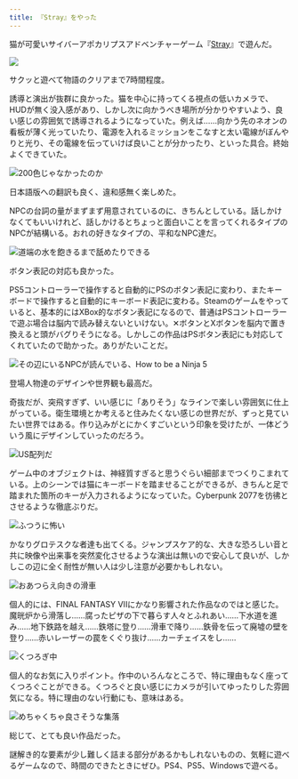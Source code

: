 ```yaml
---
title: 『Stray』をやった
---
```

猫が可愛いサイバーアポカリプスアドベンチャーゲーム『[Stray](https://store.steampowered.com/app/1332010/Stray/?l=japanese)』で遊んだ。

![](https://lh5.googleusercontent.com/4Cd17wXdb2QxWEg-CDJjfPill4qKpxkKONQfh9j-NUY01EK8jo_Dkdq09TdfDswAuqPNnjmp2wemhIRxueM7bKrtV1CanaUwm5GAnp1EK-IMLq2HKqEGsBPh8wr0630l16Z2_oshbMBKVBpTUajQCCU)

サクッと遊べて物語のクリアまで7時間程度。

誘導と演出が抜群に良かった。猫を中心に持ってくる視点の低いカメラで、HUDが無く没入感があり、しかし次に向かうべき場所が分かりやすいよう、良い感じの雰囲気で誘導されるようになっていた。例えば……向かう先のネオンの看板が薄く光っていたり、電源を入れるミッションをこなすと太い電線がぼんやりと光り、その電線を伝っていけば良いことが分かったり、といった具合。終始よくできていた。

![](https://lh4.googleusercontent.com/t2NACg0S_HPEa1A2dJW7Uhti_IsWuFQ2KOTQ8_1OPMb8zQ4LnlRcSMH8T7rephrPvnNjk4doE-kr61wMN4SoT0PvWOIYbhCHuzjQfI37_6VxZ4VBz_YyQS6c4HSeVp49pwPIApWtPZt65onRzbG2Yyw "200色じゃなかったのか")

日本語版への翻訳も良く、違和感無く楽しめた。

NPCの台詞の量がまずまず用意されているのに、きちんとしている。話しかけなくてもいいけれど、話しかけるとちょっと面白いことを言ってくれるタイプのNPCが結構いる。おれの好きなタイプの、平和なNPC達だ。

![](https://lh3.googleusercontent.com/ZPgbx0xOMpoNyKTsi7z3z7wXPiRWyDqH6tFeAgtcYkl0kjWL-LlOYzmNH3Mv5Ps1ZB6Y55t8trUKepJPBHKjCPg5D0N8jPgsyCMfWcnI4moOYA82LMh7Gphf89eENEZzZ_wyg3annCcvMoVo3X3eeHY "道端の水を飽きるまで舐めたりできる")

ボタン表記の対応も良かった。

PS5コントローラーで操作すると自動的にPSのボタン表記に変わり、またキーボードで操作すると自動的にキーボード表記に変わる。Steamのゲームをやっていると、基本的にはXBox的なボタン表記になるので、普通はPSコントローラーで遊ぶ場合は脳内で読み替えないといけない。✕ボタンとXボタンを脳内で置き換えると頭がバグりそうになる。しかしこの作品はPSボタン表記にも対応してくれていたので助かった。ありがたいことだ。

![](https://lh5.googleusercontent.com/n0gBkkNI7OKrXsBX6RDi5tEAmBvgJMLfsIQZBh3nc5XcRzp6Iu49kgpIF1a_gdedN_FKwVW3hG4JXI4146NxBq8Ty2v5EKx80KJw6pHo6oGOXHPb-CBnlNt55aVBMpQLY-kCoQMSMv-50eXBobfnckw "その辺にいるNPCが読んでいる、How to be a Ninja 5")

登場人物達のデザインや世界観も最高だ。

奇抜だが、突飛すぎず、いい感じに「ありそう」なラインで楽しい雰囲気に仕上がっている。衛生環境とか考えると住みたくない感じの世界だが、ずっと見ていたい世界ではある。作り込みがとにかくすごいという印象を受けたが、一体どういう風にデザインしていったのだろう。

![](https://lh6.googleusercontent.com/wdsqczVOC5mwof0d8B9ACJJuGmp2Svxn1nOLuRDRWGvbIJ3_KI_X_uZ_BowaSFcYiod7tTg01VDVyW6d0ySgT8A622y7ciprBj7zPBGhsZmCB7r8_DEPdN8hVkDAR1LskXa-xbAicUbCgzT6gw_rW1c "US配列だ")

ゲーム中のオブジェクトは、神経質すぎると思うぐらい細部までつくりこまれている。上のシーンでは猫にキーボードを踏ませることができるが、きちんと足で踏まれた箇所のキーが入力されるようになっていた。Cyberpunk 2077を彷彿とさせるような徹底ぶりだ。

![](https://lh5.googleusercontent.com/c4fKASFmjuHQ-B-JdiI0MjafIz82WjBa2IlS9tclM2iRcNs-1OsQt3PzXgjnb_vFgskEWxq6QLVgqH0LgzQHU-wShqHz1YW6RObtToX_Qu2krujM8XRarFNu_OznhiGYUQKaQ-RI5r7MqsPZWX3O9f8 "ふつうに怖い")

かなりグロテスクな者達も出てくる。ジャンプスケア的な、大きな恐ろしい音と共に映像や出来事を突然変化させるような演出は無いので安心して良いが、しかしこの辺に全く耐性が無い人は少し注意が必要かもしれない。

![](https://lh4.googleusercontent.com/sR-GKen6nT9ORcDBh3Cb1dA_b5KvjNR3Rrr3GwtWGYJFTMlyqUCeIthjMipbTHesB6zJgsaGv51gOqJE-VVb5VgH_nJzun4TY2w6NYdxREywgbyykLtL4Pypa_-lA9OFMtnGPWXkLJYbtZtezu-4tUU "おあつらえ向きの滑車")

個人的には、FINAL FANTASY VIIにかなり影響された作品なのではと感じた。魔晄炉から滑落し……腐ったピザの下で暮らす人々とふれあい……下水道を進み……地下鉄路を越え……鉄塔に登り……滑車で降り……鉄骨を伝って廃墟の壁を登り……赤いレーザーの罠をくぐり抜け……カーチェイスをし……

![](https://lh6.googleusercontent.com/Zbi5sl0B99oQaCQBUabuYNqg92WQtbruJpHNWDSWCSIQoIcZs7BXV--aSOjYkV26RhmXtfYRnAof-DcFyJfucoW9DrHNSs4OmhFm1qiJUg41F_HP21miOGvksbRs8PIdE_qaRa_Yt0S5svGuaNfjR30 "くつろぎ中")

個人的なお気に入りポイント。作中のいろんなところで、特に理由もなく座ってくつろぐことができる。くつろぐと良い感じにカメラが引いてゆったりした雰囲気になる。特に理由のない行動にも、意味はある。

![](https://lh6.googleusercontent.com/XO4i-oPT_ROuCEQQ_yRAtJKO1azTbeocAkhSLfnqm96Wwts3yiHbHKbCIVc_rsEQkUElGyTRYabiUr2SitOkgt0pFrKWoWcWDmY_4xd2-kLZ7bpUP9RbMoP-FeYqITDTQJCYKNQ1WzGh52CX_BpDRLM "めちゃくちゃ良さそうな集落")

総じて、とても良い作品だった。

謎解き的な要素が少し難しく詰まる部分があるかもしれないものの、気軽に遊べるゲームなので、時間のできたときにぜひ。PS4、PS5、Windowsで遊べる。

